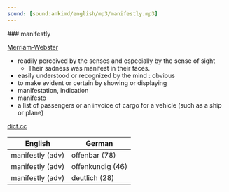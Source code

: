 ```yaml
---
sound: [sound:ankimd/english/mp3/manifestly.mp3]
---
```


\### manifestly

[Merriam-Webster](https://www.merriam-webster.com/dictionary/manifestly)

- readily perceived by the senses and especially by the sense of sight
    - Their sadness was manifest in their faces.
- easily understood or recognized by the mind : obvious
- to make evident or certain by showing or displaying
- manifestation, indication
- manifesto
- a list of passengers or an invoice of cargo for a vehicle (such as a ship or plane)

[dict.cc](https://www.dict.cc/manifestly)

| English        | German       |
| -------------- | ------------ |
| manifestly (adv) | offenbar (78) |
| manifestly (adv) | offenkundig (46) |
| manifestly (adv) | deutlich (28) |
